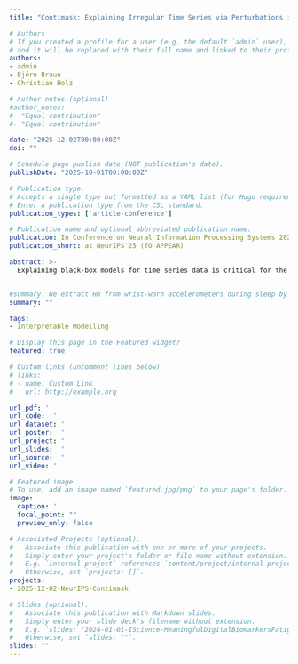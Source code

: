 ```yaml
---
title: "Contimask: Explaining Irregular Time Series via Perturbations in Continuous Time"

# Authors
# If you created a profile for a user (e.g. the default `admin` user), write the username (folder name) here 
# and it will be replaced with their full name and linked to their profile.
authors:
- admin
- Björn Braun
- Christian Holz

# Author notes (optional)
#author_notes:
#- "Equal contribution"
#- "Equal contribution"

date: "2025-12-02T00:00:00Z"
doi: ""

# Schedule page publish date (NOT publication's date).
publishDate: "2025-10-01T00:00:00Z"

# Publication type.
# Accepts a single type but formatted as a YAML list (for Hugo requirements).
# Enter a publication type from the CSL standard.
publication_types: ['article-conference']

# Publication name and optional abbreviated publication name.
publication: In Conference on Neural Information Processing Systems 2025 (NeurIPS - TO APPEAR)
publication_short: at NeurIPS'25 (TO APPEAR)

abstract: >-
  Explaining black-box models for time series data is critical for the wide-scale adoption of deep learning techniques across domains such as healthcare. Recently, explainability methods for deep time series models have seen significant progress by adopting saliency methods that perturb masked segments of time series to uncover their importance towards the prediction of black-box models. Thus far, such methods have been largely restricted to regular time series. Irregular time series, however, sampled at irregular time intervals and potentially with missing values, are the dominant form of time series in various critical domains (e.g., hospital records). In this paper, we conduct the first evaluation of saliency methods for the interpretation of irregular time series models. We first translate techniques for regular time series into the continuous time realm of irregular time series and show under which circumstances such techniques are still applicable. However, existing perturbation techniques neglect the timing and structure of observed data, e.g., informative missingness when data is not missing at random. Thus, we propose Contimask, a simple framework to also apply non-differentiable perturbations, such as simulating that parts of the data had not been observed using NeuroEvolution. Doing so, we are first to successfully detect saliency that is independent of the value of observed data and achieve significant improvements at interpreting irregular time series models on real-world data where 90% of the data is missing.


#summary: We extract HR from wrist-worn accelerometers during sleep by tracing HR curves in the frequncy domain. Our approach further includes motion artifact removal and simple post-processing to bring down the MAE to 0.88 BPM averaged across participants of our novel dataset.
summary: ""

tags:
- Interpretable Modelling

# Display this page in the Featured widget?
featured: true

# Custom links (uncomment lines below)
# links:
# - name: Custom Link
#   url: http://example.org

url_pdf: ''
url_code: ''
url_dataset: ''
url_poster: ''
url_project: ''
url_slides: ''
url_source: ''
url_video: ''

# Featured image
# To use, add an image named `featured.jpg/png` to your page's folder. 
image:
  caption: ''
  focal_point: ""
  preview_only: false

# Associated Projects (optional).
#   Associate this publication with one or more of your projects.
#   Simply enter your project's folder or file name without extension.
#   E.g. `internal-project` references `content/project/internal-project/index.md`.
#   Otherwise, set `projects: []`.
projects:
- 2025-12-02-NeurIPS-Contimask

# Slides (optional).
#   Associate this publication with Markdown slides.
#   Simply enter your slide deck's filename without extension.
#   E.g. `slides: "2024-01-01-IScience-MeaningfulDigitalBiomarkersFatigue"` references `content/slides/2024-01-01-IScience-MeaningfulDigitalBiomarkersFatigue/index.md`.
#   Otherwise, set `slides: ""`.
slides: ""
---
```

